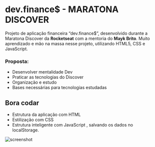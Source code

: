 # dev.finance$ - MARATONA DISCOVER  



Projeto de aplicação financeira “dev.finance$”, desenvolvido durante a Maratona Discover da **Rocketseat** com a mentoria do **Mayk Brito**. Muito aprendizado e mão na massa nesse projeto, utilizando HTML5, CSS e JavaScript. 



### Proposta:

- Desenvolver mentalidade Dev
- Praticar as tecnologias do Discover
- Organização e estudo
- Bases necessárias para tecnologias estudadas



## Bora codar

- Estrutura da aplicação com HTML
- Estilização com CSS
- Estrutura inteligente com JavaScript ,  salvando os dados no localStorage.





![screenshot](/assets/gif.gif?raw=true "screenshot")